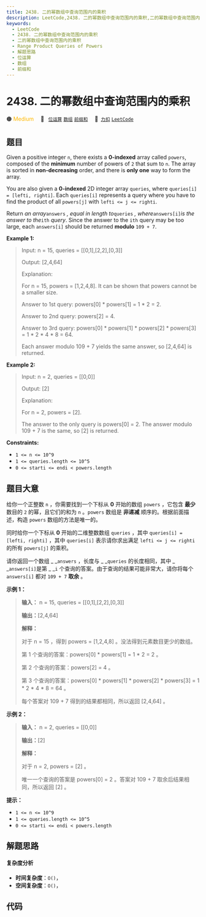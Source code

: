 ```yaml
---
title: 2438. 二的幂数组中查询范围内的乘积
description: LeetCode,2438. 二的幂数组中查询范围内的乘积,二的幂数组中查询范围内的乘积,Range Product Queries of Powers,解题思路,位运算,数组,前缀和
keywords:
  - LeetCode
  - 2438. 二的幂数组中查询范围内的乘积
  - 二的幂数组中查询范围内的乘积
  - Range Product Queries of Powers
  - 解题思路
  - 位运算
  - 数组
  - 前缀和
---
```


# 2438. 二的幂数组中查询范围内的乘积

🟠 <font color=#ffb800>Medium</font>&emsp; 🔖&ensp; [`位运算`](/tag/bit-manipulation.md) [`数组`](/tag/array.md) [`前缀和`](/tag/prefix-sum.md)&emsp; 🔗&ensp;[`力扣`](https://leetcode.cn/problems/range-product-queries-of-powers) [`LeetCode`](https://leetcode.com/problems/range-product-queries-of-powers)

## 题目

Given a positive integer `n`, there exists a **0-indexed** array called
`powers`, composed of the **minimum** number of powers of `2` that sum to `n`.
The array is sorted in **non-decreasing** order, and there is **only one** way
to form the array.

You are also given a **0-indexed** 2D integer array `queries`, where
`queries[i] = [lefti, righti]`. Each `queries[i]` represents a query where you
have to find the product of all `powers[j]` with `lefti <= j <= righti`.

Return _an array_`answers` _, equal in length to_`queries` _,
where_`answers[i]`_is the answer to the_`ith` _query_. Since the answer to the
`ith` query may be too large, each `answers[i]` should be returned **modulo**
`109 + 7`.



**Example 1:**

> Input: n = 15, queries = [[0,1],[2,2],[0,3]]
> 
> Output: [2,4,64]
> 
> Explanation:
> 
> For n = 15, powers = [1,2,4,8]. It can be shown that powers cannot be a smaller size.
> 
> Answer to 1st query: powers[0] * powers[1] = 1 * 2 = 2.
> 
> Answer to 2nd query: powers[2] = 4.
> 
> Answer to 3rd query: powers[0] * powers[1] * powers[2] * powers[3] = 1 * 2 * 4 * 8 = 64.
> 
> Each answer modulo 109 + 7 yields the same answer, so [2,4,64] is returned.

**Example 2:**

> Input: n = 2, queries = [[0,0]]
> 
> Output: [2]
> 
> Explanation:
> 
> For n = 2, powers = [2].
> 
> The answer to the only query is powers[0] = 2. The answer modulo 109 + 7 is the same, so [2] is returned.

**Constraints:**

  * `1 <= n <= 10^9`
  * `1 <= queries.length <= 10^5`
  * `0 <= starti <= endi < powers.length`


## 题目大意

给你一个正整数 `n` ，你需要找到一个下标从 **0**  开始的数组 `powers` ，它包含 **最少**  数目的 `2` 的幂，且它们的和为
`n` 。`powers` 数组是 **非递减**  顺序的。根据前面描述，构造 `powers` 数组的方法是唯一的。

同时给你一个下标从 **0**  开始的二维整数数组 `queries` ，其中 `queries[i] = [lefti, righti]` ，其中
`queries[i]` 表示请你求出满足 `lefti <= j <= righti` 的所有 `powers[j]` 的乘积。

请你返回一个数组 _ _`answers` ，长度与 _ _`queries` 的长度相同，其中 _ _`answers[i]`是第 _ _`i`
个查询的答案。由于查询的结果可能非常大，请你将每个 `answers[i]` 都对 `109 + 7` **取余**  。



**示例 1：**

> 
> 
> 
> 
> 
> **输入：** n = 15, queries = [[0,1],[2,2],[0,3]]
> 
> **输出：**[2,4,64]
> 
> **解释：**
> 
> 对于 n = 15 ，得到 powers = [1,2,4,8] 。没法得到元素数目更少的数组。
> 
> 第 1 个查询的答案：powers[0] * powers[1] = 1 * 2 = 2 。
> 
> 第 2 个查询的答案：powers[2] = 4 。
> 
> 第 3 个查询的答案：powers[0] * powers[1] * powers[2] * powers[3] = 1 * 2 * 4 * 8 = 64 。
> 
> 每个答案对 109 + 7 得到的结果都相同，所以返回 [2,4,64] 。
> 
> 

**示例 2：**

> 
> 
> 
> 
> 
> **输入：** n = 2, queries = [[0,0]]
> 
> **输出：**[2]
> 
> **解释：**
> 
> 对于 n = 2, powers = [2] 。
> 
> 唯一一个查询的答案是 powers[0] = 2 。答案对 109 + 7 取余后结果相同，所以返回 [2] 。
> 
> 



**提示：**

  * `1 <= n <= 10^9`
  * `1 <= queries.length <= 10^5`
  * `0 <= starti <= endi < powers.length`


## 解题思路

#### 复杂度分析

- **时间复杂度**：`O()`，
- **空间复杂度**：`O()`，

## 代码

```javascript

```